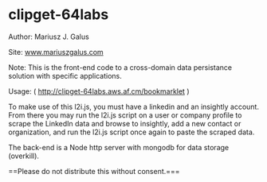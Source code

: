 clipget-64labs
==============

Author: Mariusz J. Galus

Site: www.mariuszgalus.com

Note: This is the front-end code to a cross-domain data persistance solution with specific applications.

Usage: ( http://clipget-64labs.aws.af.cm/bookmarklet )

To make use of this l2i.js, you must have a linkedin and an insightly account.
From there you may run the l2i.js script on a user or company profile to scrape
the LinkedIn data and browse to insightly, add a new contact or organization, and run the 
l2i.js script once again to paste the scraped data.

The back-end is a Node http server with mongodb for data storage (overkill).

==Please do not distribute this without consent.===


